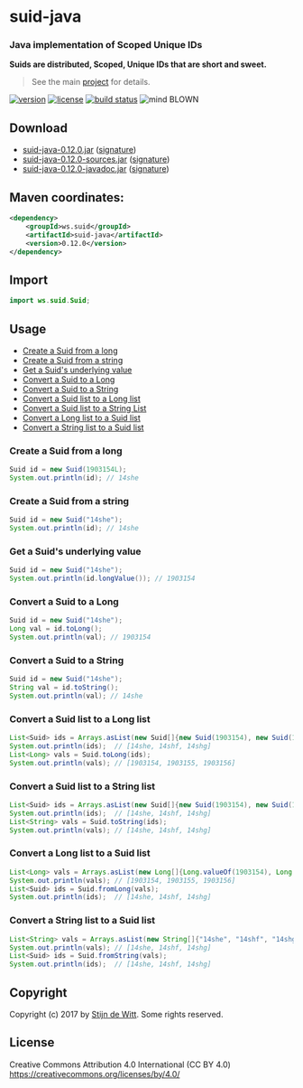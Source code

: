 # suid-java
### Java implementation of Scoped Unique IDs

**Suids are distributed, Scoped, Unique IDs that are short and sweet.**

> See the main [project](https://download.github.io/suid/) for details.

[![version](https://maven-badges.herokuapp.com/maven-central/ws.suid/suid-java/badge.png)](https://search.maven.org/#artifactdetails%7Cws.suid%7Csuid-java%7C0.12.0%7Cjar)
[![license](https://img.shields.io/badge/license-CC--BY--4.0-blue.svg)](https://creativecommons.org/licenses/by/4.0/)
[![build status](https://api.travis-ci.org/Download/suid-java.svg?branch=master)](https://travis-ci.org/Download/suid-java)
![mind BLOWN](https://img.shields.io/badge/mind-BLOWN-ff69b4.svg)


## Download
* [suid-java-0.12.0.jar](http://search.maven.org/remotecontent?filepath=ws/suid/suid-java/0.12.0/suid-java-0.12.0.jar) ([signature](http://search.maven.org/remotecontent?filepath=ws/suid/suid-java/0.12.0/suid-java-0.12.0.jar.asc))
* [suid-java-0.12.0-sources.jar](http://search.maven.org/remotecontent?filepath=ws/suid/suid-java/0.12.0/suid-java-0.12.0-sources.jar) ([signature](http://search.maven.org/remotecontent?filepath=ws/suid/suid-java/0.12.0/suid-java-0.12.0-sources.jar.asc))
* [suid-java-0.12.0-javadoc.jar](http://search.maven.org/remotecontent?filepath=ws/suid/suid-java/0.12.0/suid-java-0.12.0-javadoc.jar) ([signature](http://search.maven.org/remotecontent?filepath=ws/suid/suid-java/0.12.0/suid-java-0.12.0-javadoc.jar.asc))

## Maven coordinates:
```xml
<dependency>
	<groupId>ws.suid</groupId>
	<artifactId>suid-java</artifactId>
	<version>0.12.0</version>
</dependency>
```

## Import
```java
import ws.suid.Suid;
```

## Usage
* [Create a Suid from a long](#create-a-suid-from-a-long)
* [Create a Suid from a string](#create-a-suid-from-a-string)
* [Get a Suid's underlying value](#get-a-suid-s-underlying-value)
* [Convert a Suid to a Long](#convert-a-suid-to-a-long)
* [Convert a Suid to a String](#convert-a-suid-to-a-string)
* [Convert a Suid list to a Long list](#convert-a-suid-list-to-a-long-list)
* [Convert a Suid list to a String List](#convert-a-suid-list-to-a-string-list)
* [Convert a Long list to a Suid list](#convert-a-long-list-to-a-suid-list)
* [Convert a String list to a Suid list](#convert-a-string-list-to-a-suid-list)

### Create a Suid from a long
```java
Suid id = new Suid(1903154L);
System.out.println(id); // 14she
```

### Create a Suid from a string
```java
Suid id = new Suid("14she");
System.out.println(id); // 14she
```

### Get a Suid's underlying value
```java
Suid id = new Suid("14she");
System.out.println(id.longValue()); // 1903154
```

### Convert a Suid to a Long
```java
Suid id = new Suid("14she");
Long val = id.toLong();
System.out.println(val); // 1903154
```

### Convert a Suid to a String
```java
Suid id = new Suid("14she");
String val = id.toString();
System.out.println(val); // 14she
```

### Convert a Suid list to a Long list
```java
List<Suid> ids = Arrays.asList(new Suid[]{new Suid(1903154), new Suid(1903155), new Suid(1903156)});
System.out.println(ids);  // [14she, 14shf, 14shg]
List<Long> vals = Suid.toLong(ids);
System.out.println(vals); // [1903154, 1903155, 1903156]
```

### Convert a Suid list to a String list
```java
List<Suid> ids = Arrays.asList(new Suid[]{new Suid(1903154), new Suid(1903155), new Suid(1903156)});
System.out.println(ids);  // [14she, 14shf, 14shg]
List<String> vals = Suid.toString(ids);
System.out.println(vals); // [14she, 14shf, 14shg]
```

### Convert a Long list to a Suid list
```java
List<Long> vals = Arrays.asList(new Long[]{Long.valueOf(1903154), Long.valueOf(1903155), Long.valueOf(1903156)});
System.out.println(vals); // [1903154, 1903155, 1903156]
List<Suid> ids = Suid.fromLong(vals);
System.out.println(ids);  // [14she, 14shf, 14shg]
```

### Convert a String list to a Suid list
```java
List<String> vals = Arrays.asList(new String[]{"14she", "14shf", "14shg"});
System.out.println(vals); // [14she, 14shf, 14shg]
List<Suid> ids = Suid.fromString(vals);
System.out.println(ids);  // [14she, 14shf, 14shg]
```

## Copyright
Copyright (c) 2017 by [Stijn de Witt](http://stijndewitt.com). Some rights reserved.

## License
Creative Commons Attribution 4.0 International (CC BY 4.0)
https://creativecommons.org/licenses/by/4.0/

